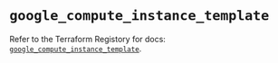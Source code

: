 # `google_compute_instance_template`

Refer to the Terraform Registory for docs: [`google_compute_instance_template`](https://www.terraform.io/docs/providers/google/r/compute_instance_template).

